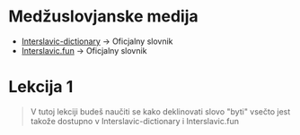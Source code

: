 # Medžuslovjanske medija

*   [Interslavic-dictionary](https://interslavic-dictionary.com/) -&gt; Oficjalny slovnik
*   [Interslavic.fun](https://interslavic.fun/) -&gt; Oficjalny slovnik 

# Lekcija 1

>  V tutoj lekciji budeš naučiti se kako deklinovati slovo "byti" vsečto jest takože dostupno v Interslavic-dictionary i Interslavic.fun